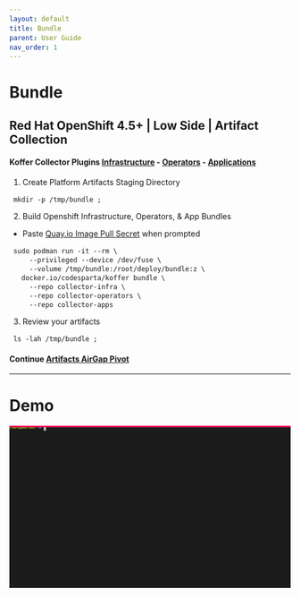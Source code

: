 ```yaml
---
layout: default
title: Bundle
parent: User Guide
nav_order: 1
---
```


# Bundle
## Red Hat OpenShift 4.5+ | Low Side | Artifact Collection
#### Koffer Collector Plugins [Infrastructure] - [Operators] - [Applications]   

  1. Create Platform Artifacts Staging Directory
```
 mkdir -p /tmp/bundle ;
```
  2. Build Openshift Infrastructure, Operators, & App Bundles
  - Paste [Quay.io Image Pull Secret] when prompted
```
 sudo podman run -it --rm \
     --privileged --device /dev/fuse \
     --volume /tmp/bundle:/root/deploy/bundle:z \
   docker.io/codesparta/koffer bundle \
     --repo collector-infra \
     --repo collector-operators \
     --repo collector-apps
```
    
  3. Review your artifacts
```
 ls -lah /tmp/bundle ;
```
    
    
#### Continue [Artifacts AirGap Pivot](https://codectl.io/docs/user-guide/airgap)

------------------------------------------------------------------------------
# Demo
![bundle](./web/bundle.svg)

[Operators]:https://github.com/CodeSparta/collector-operators
[Applications]:https://github.com/CodeSparta/collector-apps
[Infrastructure]:https://github.com/CodeSparta/collector-infra
[Quay.io Image Pull Secret]:https://cloud.redhat.com/openshift/install/metal/user-provisioned
